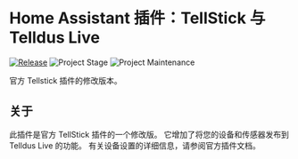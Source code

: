# Home Assistant 插件：TellStick 与 Telldus Live

[![Release][release-shield]][release] ![Project Stage][project-stage-shield] ![Project Maintenance][maintenance-shield]

官方 Tellstick 插件的修改版本。

## 关于

此插件是官方 TellStick 插件的一个修改版。
它增加了将您的设备和传感器发布到 Telldus Live 的功能。
有关设备设置的详细信息，请参阅官方插件文档。

[maintenance-shield]: https://img.shields.io/maintenance/yes/2021.svg
[project-stage-shield]: https://img.shields.io/badge/project%20stage-experimental-yellow.svg
[release-shield]: https://img.shields.io/badge/version-v1.1.8-blue.svg
[release]: https://github.com/erik73/addon-tellsticklive/tree/v1.1.8